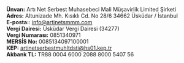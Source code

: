 **Ünvan:** Artı Net Serbest Muhasebeci Mali Müşavirlik Limited Şirketi<br />
**Adres:** Altunizade Mh. Kısıklı Cd. No 28/6 34662 Üsküdar / İstanbul<br />
**E-posta:**: <a href="mailto:info@artinetsmmm.com">info@artinetsmmm.com</a><br />
**Vergi Dairesi:** Üsküdar Vergi Dairesi (34277)<br />
**Vergi Numarası:** 0851340971<br />
**MERSİS No:** 0085134097100001<br />
**KEP:** <a href="mailto:artinetserbestmuhltdsti@hs01.kep.tr">artinetserbestmuhltdsti@hs01.kep.tr</a><br />
**Akbank TL:** TR88 0004 6000 2088 8000 5407 56<br />
